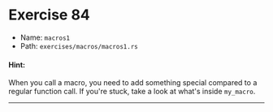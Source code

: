 # Exercise 84

- Name: ```macros1```
- Path: ```exercises/macros/macros1.rs```
#### Hint: 

When you call a macro, you need to add something special compared to a
regular function call. If you're stuck, take a look at what's inside
`my_macro`.


---



